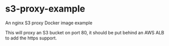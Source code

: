 # s3-proxy-example
An nginx S3 proxy Docker image example

This will proxy an S3 bucket on port 80, it should be put behind an AWS ALB to add the https support.

